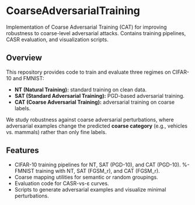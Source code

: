 # CoarseAdversarialTraining
Implementation of Coarse Adversarial Training (CAT) for improving robustness to coarse-level adversarial attacks. Contains training pipelines, CASR evaluation, and visualization scripts.

## Overview
This repository provides code to train and evaluate three regimes on CIFAR-10 and FMNIST:  

- **NT (Natural Training):** standard training on clean data.  
- **SAT (Standard Adversarial Training):** PGD-based adversarial training.  
- **CAT (Coarse Adversarial Training):** adversarial training on coarse labels.  

We study robustness against coarse adversarial perturbations, where adversarial examples change the predicted **coarse category** (e.g., vehicles vs. mammals) rather than only fine labels.

## Features
- CIFAR-10 training pipelines for NT, SAT (PGD-10), and CAT (PGD-10).
%- FMNIST training with NT, SAT (FGSM_r), and CAT (FGSM_r).
- Coarse mapping utilities for semantic or random groupings.
- Evaluation code for CASR-vs-ε curves.
- Scripts to generate adversarial examples and visualize minimal perturbations.
